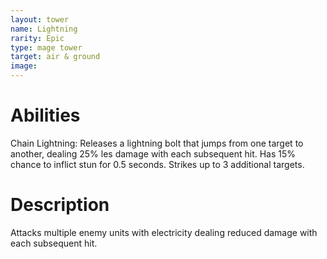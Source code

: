 ```yaml
---
layout: tower
name: Lightning
rarity: Epic
type: mage tower
target: air & ground
image: 
---
```


# Abilities

Chain Lightning: Releases a lightning bolt that jumps from one target to another, dealing 25% les damage with each subsequent hit. Has 15% chance to inflict stun for 0.5 seconds. Strikes up to 3 additional targets.

# Description

Attacks multiple enemy units with electricity dealing reduced damage with each subsequent hit.

